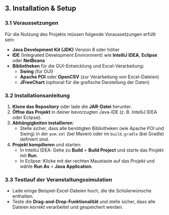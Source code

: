 ## 3. Installation & Setup

### 3.1 Voraussetzungen

Für die Nutzung des Projekts müssen folgende Voraussetzungen erfüllt sein:

- **Java Development Kit (JDK)** Version 8 oder höher
- **IDE** (Integrated Development Environment) wie **IntelliJ IDEA**, **Eclipse** oder **NetBeans**
- **Bibliotheken** für die GUI-Entwicklung und Excel-Verarbeitung:
    - **Swing** (für GUI)
    - **Apache POI** oder **OpenCSV** (zur Verarbeitung von Excel-Dateien)
    - **JFreeChart** (optional für die grafische Darstellung der Daten)

### 3.2 Installationsanleitung

1. **Klone das Repository** oder lade die **JAR-Datei** herunter.
2. **Öffne das Projekt** in deiner bevorzugten Java-IDE (z. B. IntelliJ IDEA oder Eclipse).
3. **Abhängigkeiten installieren**:
    - Stelle sicher, dass alle benötigten Bibliotheken (wie Apache POI und Swing) in der `pom.xml` (bei Maven) oder im `build.gradle` (bei Gradle) definiert sind.
4. **Projekt kompilieren** und starten:
    - In IntelliJ IDEA: Gehe zu **Build** > **Build Project** und starte das Projekt mit **Run**.
    - In Eclipse: Klicke mit der rechten Maustaste auf das Projekt und wähle **Run As** > **Java Application**.

### 3.3 Testlauf der Veranstaltungssimulation

- Lade einige Beispiel-Excel-Dateien hoch, die die Schülerwünsche enthalten.
- Teste die **Drag-and-Drop-Funktionalität** und stelle sicher, dass alle Dateien korrekt verarbeitet und gespeichert werden.
